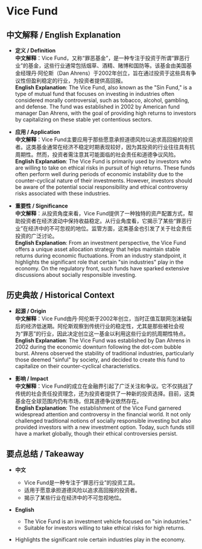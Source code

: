 # Vice Fund

## 中文解释 / English Explanation

* **定义 / Definition**  
  **中文解释**：Vice Fund，又称“罪恶基金”，是一种专注于投资于所谓“罪恶行业”的基金，这些行业通常包括烟草、酒精、赌博和国防等。该基金由美国基金经理丹·阿伦斯（Dan Ahrens）于2002年创立，旨在通过投资于这些具有争议性但盈利稳定的行业，为投资者提供高回报。  
  **English Explanation**: The Vice Fund, also known as the "Sin Fund," is a type of mutual fund that focuses on investing in industries often considered morally controversial, such as tobacco, alcohol, gambling, and defense. The fund was established in 2002 by American fund manager Dan Ahrens, with the goal of providing high returns to investors by capitalizing on these stable yet contentious sectors.

* **应用 / Application**  
  **中文解释**：Vice Fund主要应用于那些愿意承担道德风险以追求高回报的投资者。这类基金通常在经济不稳定时期表现较好，因为其投资的行业往往具有抗周期性。然而，投资者需注意其可能面临的社会责任和道德争议风险。  
  **English Explanation**: The Vice Fund is primarily used by investors who are willing to take on ethical risks in pursuit of high returns. These funds often perform well during periods of economic instability due to the counter-cyclical nature of their investments. However, investors should be aware of the potential social responsibility and ethical controversy risks associated with these industries.

* **重要性 / Significance**  
  **中文解释**：从投资角度来看，Vice Fund提供了一种独特的资产配置方式，帮助投资者在经济波动中保持收益稳定。从行业角度看，它揭示了某些“罪恶行业”在经济中的不可忽视的地位。监管方面，这类基金也引发了关于社会责任投资的广泛讨论。  
  **English Explanation**: From an investment perspective, the Vice Fund offers a unique asset allocation strategy that helps maintain stable returns during economic fluctuations. From an industry standpoint, it highlights the significant role that certain "sin industries" play in the economy. On the regulatory front, such funds have sparked extensive discussions about socially responsible investing.

## 历史典故 / Historical Context

* **起源 / Origin**  
  **中文解释**：Vice Fund由丹·阿伦斯于2002年创立，当时正值互联网泡沫破裂后的经济低迷期。阿伦斯观察到传统行业的稳定性，尤其是那些被社会视为“罪恶”的行业，因此决定创立这一基金以利用这些行业的抗周期性特点。  
  **English Explanation**: The Vice Fund was established by Dan Ahrens in 2002 during the economic downturn following the dot-com bubble burst. Ahrens observed the stability of traditional industries, particularly those deemed "sinful" by society, and decided to create this fund to capitalize on their counter-cyclical characteristics.

* **影响 / Impact**  
  **中文解释**：Vice Fund的成立在金融界引起了广泛关注和争议。它不仅挑战了传统的社会责任投资理念，还为投资者提供了一种新的投资选择。目前，这类基金在全球范围内仍有市场，但其道德争议依然存在。  
  **English Explanation**: The establishment of the Vice Fund garnered widespread attention and controversy in the financial world. It not only challenged traditional notions of socially responsible investing but also provided investors with a new investment option. Today, such funds still have a market globally, though their ethical controversies persist.

## 要点总结 / Takeaway

* **中文**  
  - Vice Fund是一种专注于“罪恶行业”的投资工具。
  - 适用于愿意承担道德风险以追求高回报的投资者。
  - 揭示了某些行业在经济中的不可忽视地位。

* **English**  
  - The Vice Fund is an investment vehicle focused on "sin industries."
  - Suitable for investors willing to take ethical risks for high returns.
- Highlights the significant role certain industries play in the economy.
